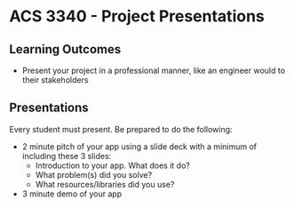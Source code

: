 # ACS 3340 - Project Presentations

## Learning Outcomes

- Present your project in a professional manner, like an engineer would to their stakeholders


## Presentations

Every student must present. Be prepared to do the following:

- 2 minute pitch of your app using a slide deck with a minimum of including these 3 slides:
	- Introduction to your app. What does it do?
	- What problem(s) did you solve?
	- What resources/libraries did you use?
- 3 minute demo of your app
